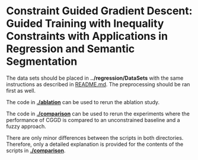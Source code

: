 # Constraint Guided Gradient Descent: Guided Training with Inequality Constraints with Applications in Regression and Semantic Segmentation


The data sets should be placed in __../regression/DataSets__ with the same instructions as described in [README.md](https://github.com/KULeuvenADVISE/CGGD/blob/main/regression/DataSets/README.md). The preprocessing should be ran first as well.

The code in [__./ablation__](https://github.com/KULeuvenADVISE/CGGD/tree/main/regression-sup-semisup/ablation) can be used to rerun the ablation study.

The code in [__./comparison__](https://github.com/KULeuvenADVISE/CGGD/tree/main/regression-sup-semisup/comparison) can be used to rerun the experiments where the performance of CGGD is compared to an unconstrained baseline and a fuzzy approach.

There are only minor differences between the scripts in both directories. Therefore, only a detailed explanation is provided for the contents of the scripts in [__./comparison__](https://github.com/KULeuvenADVISE/CGGD/tree/main/regression-sup-semisup/comparison).

